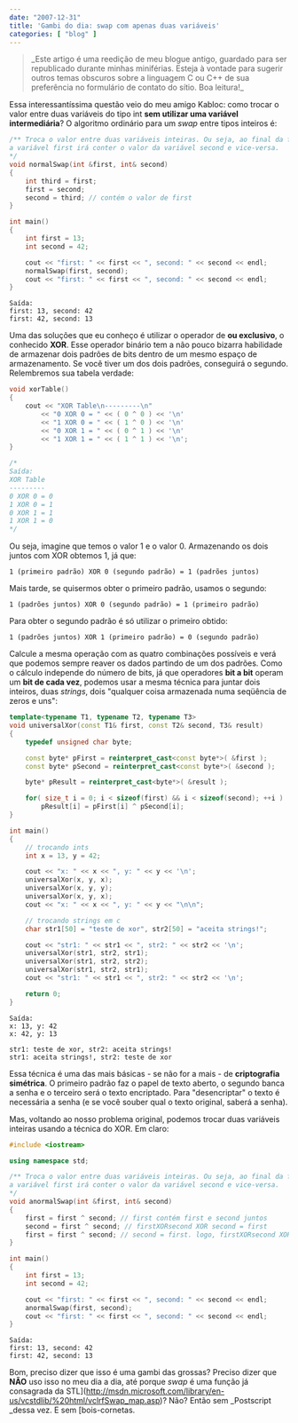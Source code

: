 ```yaml
---
date: "2007-12-31"
title: 'Gambi do dia: swap com apenas duas variáveis'
categories: [ "blog" ]
---
```

<blockquote>_Este artigo é uma reedição de meu blogue antigo, guardado para ser republicado durante minhas miniférias. Esteja à vontade para sugerir outros temas obscuros sobre a linguagem C ou C++ de sua preferência no formulário de contato do sítio. Boa leitura!_</blockquote>

Essa interessantíssima questão veio do meu amigo Kabloc: como trocar o valor entre duas variáveis do tipo int **sem utilizar uma variável intermediária**? O algoritmo ordinário para um _swap_ entre tipos inteiros é:

```cpp
/** Troca o valor entre duas variáveis inteiras. Ou seja, ao final da função
a variável first irá conter o valor da variável second e vice-versa.
*/
void normalSwap(int &first, int& second)
{
	int third = first;
	first = second;
	second = third; // contém o valor de first
}

int main()
{
	int first = 13;
	int second = 42;

	cout << "first: " << first << ", second: " << second << endl;
	normalSwap(first, second);
	cout << "first: " << first << ", second: " << second << endl;
} 

```

    
    Saída:
    first: 13, second: 42
    first: 42, second: 13

Uma das soluções que eu conheço é utilizar o operador de **ou exclusivo**, o conhecido **XOR**. Esse operador binário tem a não pouco bizarra habilidade de armazenar dois padrões de bits dentro de um mesmo espaço de armazenamento. Se você tiver um dos dois padrões, conseguirá o segundo. Relembremos sua tabela verdade:

```cpp
void xorTable()
{
	cout << "XOR Table\n---------\n"
		<< "0 XOR 0 = " << ( 0 ^ 0 ) << '\n'
		<< "1 XOR 0 = " << ( 1 ^ 0 ) << '\n'
		<< "0 XOR 1 = " << ( 0 ^ 1 ) << '\n'
		<< "1 XOR 1 = " << ( 1 ^ 1 ) << '\n';
} 

/* 
Saída:
XOR Table
---------
0 XOR 0 = 0
1 XOR 0 = 1
0 XOR 1 = 1
1 XOR 1 = 0
*/

```

Ou seja, imagine que temos o valor 1 e o valor 0. Armazenando os dois juntos com XOR obtemos 1, já que:

    
    1 (primeiro padrão) XOR 0 (segundo padrão) = 1 (padrões juntos)

Mais tarde, se quisermos obter o primeiro padrão, usamos o segundo:

    
    1 (padrões juntos) XOR 0 (segundo padrão) = 1 (primeiro padrão)

Para obter o segundo padrão é só utilizar o primeiro obtido:

    
    1 (padrões juntos) XOR 1 (primeiro padrão) = 0 (segundo padrão)

Calcule a mesma operação com as quatro combinações possíveis e verá que podemos sempre reaver os dados partindo de um dos padrões. Como o cálculo independe do número de bits, já que operadores **bit a bit** operam um **bit de cada vez**, podemos usar a mesma técnica para juntar dois inteiros, duas _strings_, dois "qualquer coisa armazenada numa seqüência de zeros e uns":

```cpp
template<typename T1, typename T2, typename T3>
void universalXor(const T1& first, const T2& second, T3& result)
{
	typedef unsigned char byte;

	const byte* pFirst = reinterpret_cast<const byte*>( &first );
	const byte* pSecond = reinterpret_cast<const byte*>( &second );

	byte* pResult = reinterpret_cast<byte*>( &result );

	for( size_t i = 0; i < sizeof(first) && i < sizeof(second); ++i )
		pResult[i] = pFirst[i] ^ pSecond[i];
}

int main()
{
	// trocando ints
	int x = 13, y = 42;

	cout << "x: " << x << ", y: " << y << '\n';
	universalXor(x, y, x);
	universalXor(x, y, y);
	universalXor(x, y, x);
	cout << "x: " << x << ", y: " << y << "\n\n";

	// trocando strings em c
	char str1[50] = "teste de xor", str2[50] = "aceita strings!";

	cout << "str1: " << str1 << ", str2: " << str2 << '\n';
	universalXor(str1, str2, str1);
	universalXor(str1, str2, str2);
	universalXor(str1, str2, str1);
	cout << "str1: " << str1 << ", str2: " << str2 << '\n';

	return 0;
} 

```

    
    Saída:
    x: 13, y: 42
    x: 42, y: 13
    
    str1: teste de xor, str2: aceita strings!
    str1: aceita strings!, str2: teste de xor

Essa técnica é uma das mais básicas - se não for a mais - de **criptografia simétrica**. O primeiro padrão faz o papel de texto aberto, o segundo banca a senha e o terceiro será o texto encriptado. Para "desencriptar" o texto é necessária a senha (e se você souber qual o texto original, saberá a senha).

Mas, voltando ao nosso problema original, podemos trocar duas variáveis inteiras usando a técnica do XOR. Em claro:

```cpp
#include <iostream>

using namespace std;

/** Troca o valor entre duas variáveis inteiras. Ou seja, ao final da função
a variável first irá conter o valor da variável second e vice-versa.
*/
void anormalSwap(int &first, int& second)
{
	first = first ^ second; // first contém first e second juntos
	second = first ^ second; // firstXORsecond XOR second = first
	first = first ^ second; // second = first. logo, firstXORsecond XOR first = second
}

int main()
{
	int first = 13;
	int second = 42;

	cout << "first: " << first << ", second: " << second << endl;
	anormalSwap(first, second);
	cout << "first: " << first << ", second: " << second << endl;
} 

```

    
    Saída:
    first: 13, second: 42
    first: 42, second: 13

Bom, preciso dizer que isso é uma gambi das grossas? Preciso dizer que **NÃO** uso isso no meu dia a dia, até porque _swap_ é uma função já consagrada da STL](http://msdn.microsoft.com/library/en-us/vcstdlib/%20html/vclrfSwap_map.asp)? Não? Então sem _Postscript _dessa vez. E sem [bois-cornetas.
